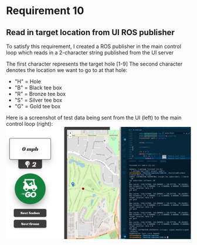 # Requirement 10
## Read in target location from UI ROS publisher

To satisfy this requirement, I created a ROS publisher in the main control loop which reads in a 2-character string published from the UI server

The first character represents the target hole [1-9]
The second character denotes the location we want to go to at that hole:
- "H" = Hole
- "B" = Black tee box
- "R" = Bronze tee box
- "S" = Silver tee box
- "G" = Gold tee box

Here is a screenshot of test data being sent from the UI (left) to the main control loop (right):
![Target location pubsub output](ros_loc_pubsub.png 'Target location pubsub output')